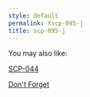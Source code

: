 ```yaml
---
style: default
permalink: Xscp-095-j
title: scp-095-j
---
```

You may also like:

[SCP-044](http://scp-wiki.net/scp-044)

[Don't Forget](http://scp-wiki.net/don-t-forget)
